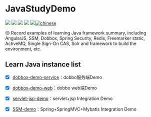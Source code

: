 
# JavaStudyDemo

[![](https://img.shields.io/github/issues/yandongquan/JavaStudyDemo.svg)](https://github.com/yandongquan/JavaStudyDemo/issues)  [![](https://img.shields.io/github/forks/yandongquan/JavaStudyDemo.svg)](https://github.com/yandongquan/JavaStudyDemo/network) [![](https://img.shields.io/github/stars/yandongquan/JavaStudyDemo.svg)](https://github.com/yandongquan/JavaStudyDemo/stargazers) [![](https://travis-ci.org/yandongquan/JavaStudyDemo.svg?branch=master)](https://travis-ci.org/yandongquan/JavaStudyDemo) [![](https://img.shields.io/github/release/yandongquan/JavaStudyDemo.svg)](https://github.com/yandongquan/JavaStudyDemo/releases)[![chinese](https://jaywcjlove.github.io/sb/lang/chinese.svg)](README.md)

:blush: Record examples of learning Java framework summary, including AngularJS, SSM, Dobbox, Spring Security, Redis, Freemarker static, ActiveMQ, Single Sign-On CAS, Solr and framework to build the environment, etc.


##  Learn Java instance list

* [x] [dobbox-demo-service](https://github.com/yandongquan/JavaStudyDemo/tree/master/dobbox-demo-service)：dobbo服务端Demo
* [x] [dobbox-demo-web](https://github.com/yandongquan/JavaStudyDemo/tree/master/dobbox-demo-web)：dobbo web端Demo
* [x] [servlet-jsp-demo](https://github.com/yandongquan/JavaStudyDemo/tree/master/servlet-jsp-demo)：servlet+jsp Integration Demo
* [x] [SSM-demo](https://github.com/yandongquan/JavaStudyDemo/tree/master/SSM-demo)：Spring+SpringMVC+Mybatis Integration Demo





